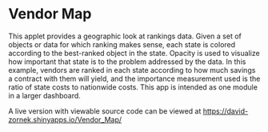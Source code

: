 # Vendor Map

This applet provides a geographic look at rankings data. Given a set of objects or data for which ranking makes sense, each state is colored according to the best-ranked object in the state. Opacity is used to visualize how important that state is to the problem addressed by the data. In this example, vendors are ranked in each state according to how much savings a contract with them will yield, and the importance measurement used is the ratio of state costs to nationwide costs. This app is intended as one module in a larger dashboard.

A live version with viewable source code can be viewed at https://david-zornek.shinyapps.io/Vendor_Map/
